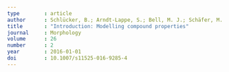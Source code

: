 ```yaml
---
type        : article   
author      : Schlücker, B.; Arndt-Lappe, S.; Bell, M. J.; Schäfer, M. (Hrsg.)
title       : "Introduction: Modelling compound properties"
journal     : Morphology
volume      : 26
number      : 2
year        : 2016-01-01
doi         : 10.1007/s11525-016-9285-4
---
```

